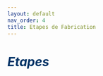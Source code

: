```yaml
---
layout: default
nav_order: 4
title: Etapes de Fabrication
---
```


# <span style="color:#003366">_Etapes_</span>
